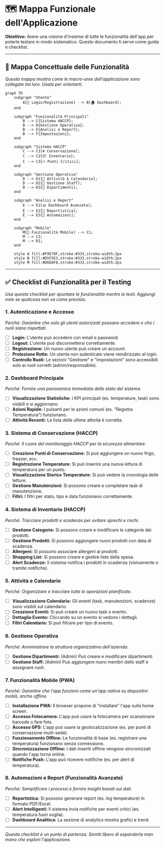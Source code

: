 # 🗺️ Mappa Funzionale dell'Applicazione

**Obiettivo:** Avere una visione d'insieme di tutte le funzionalità dell'app per poterle testare in modo sistematico. Questo documento ti serve come guida e checklist.

---

## 🧭 Mappa Concettuale delle Funzionalità

*Questa mappa mostra come le macro-aree dell'applicazione sono collegate tra loro. Usala per orientarti.* 

```mermaid
graph TD
    subgraph "Utente"
        A[👤 Login/Registrazione] --> B[🏠 Dashboard];
    end

    subgraph "Funzionalità Principali"
        B --> C{Sistema HACCP};
        B --> D{Gestione Operativa};
        B --> E{Analisi e Report};
        B --> F{Impostazioni};
    end

    subgraph "Sistema HACCP"
        C --> C1[❄️ Conservazione];
        C --> C2[📦 Inventario];
        C --> C3[🔥 Punti Critici];
    end

    subgraph "Gestione Operativa"
        D --> D1[📅 Attività & Calendario];
        D --> D2[👥 Gestione Staff];
        D --> D3[🏢 Dipartimenti];
    end
    
    subgraph "Analisi e Report"
        E --> E1[📊 Dashboard Avanzata];
        E --> E2[📄 Reportistica];
        E --> E3[🤖 Automazioni];
    end

    subgraph "Mobile"
        M[📱 Funzionalità Mobile] --> C1;
        M --> C2;
        M --> D1;
    end

    style A fill:#F9E79F,stroke:#333,stroke-width:2px
    style B fill:#D5F5E3,stroke:#333,stroke-width:2px
    style M fill:#D6EAF8,stroke:#333,stroke-width:2px
```

---

## ✅ Checklist di Funzionalità per il Testing

*Usa questa checklist per spuntare le funzionalità mentre le testi. Aggiungi note se qualcosa non va come previsto.*

### **1. Autenticazione e Accesso**
*Perché: Garantire che solo gli utenti autorizzati possano accedere e che i ruoli siano rispettati.*

- [ ] **Login:** L'utente può accedere con email e password.
- [ ] **Logout:** L'utente può disconnettersi correttamente.
- [ ] **Registrazione:** Un nuovo utente può creare un account.
- [ ] **Protezione Rotte:** Un utente non autenticato viene reindirizzato al login.
- [ ] **Controllo Ruoli:** Le sezioni "Gestione" e "Impostazioni" sono accessibili solo ai ruoli corretti (admin/responsabile).

### **2. Dashboard Principale**
*Perché: Fornire una panoramica immediata dello stato del sistema.*

- [ ] **Visualizzazione Statistiche:** I KPI principali (es. temperature, task) sono visibili e si aggiornano.
- [ ] **Azioni Rapide:** I pulsanti per le azioni comuni (es. "Registra Temperatura") funzionano.
- [ ] **Attività Recenti:** La lista delle ultime attività è corretta.

### **3. Sistema di Conservazione (HACCP)**
*Perché: Il cuore del monitoraggio HACCP per la sicurezza alimentare.*

- [ ] **Creazione Punti di Conservazione:** Si può aggiungere un nuovo frigo, freezer, ecc.
- [ ] **Registrazione Temperature:** Si può inserire una nuova lettura di temperatura per un punto.
- [ ] **Visualizzazione Storico Temperature:** Si può vedere la cronologia delle letture.
- [ ] **Gestione Manutenzioni:** Si possono creare e completare task di manutenzione.
- [ ] **Filtri:** I filtri per stato, tipo e data funzionano correttamente.

### **4. Sistema di Inventario (HACCP)**
*Perché: Tracciare prodotti e scadenze per evitare sprechi e rischi.*

- [ ] **Gestione Categorie:** Si possono creare e modificare le categorie dei prodotti.
- [ ] **Gestione Prodotti:** Si possono aggiungere nuovi prodotti con data di scadenza.
- [ ] **Allergeni:** Si possono associare allergeni ai prodotti.
- [ ] **Shopping List:** Si possono creare e gestire liste della spesa.
- [ ] **Alert Scadenze:** Il sistema notifica i prodotti in scadenza (visivamente o tramite notifiche).

### **5. Attività e Calendario**
*Perché: Organizzare e tracciare tutte le operazioni pianificate.*

- [ ] **Visualizzazione Calendario:** Gli eventi (task, manutenzioni, scadenze) sono visibili sul calendario.
- [ ] **Creazione Eventi:** Si può creare un nuovo task o evento.
- [ ] **Dettaglio Evento:** Cliccando su un evento si vedono i dettagli.
- [ ] **Filtri Calendario:** Si può filtrare per tipo di evento.

### **6. Gestione Operativa**
*Perché: Amministrare la struttura organizzativa dell'azienda.*

- [ ] **Gestione Dipartimenti:** (Admin) Può creare e modificare dipartimenti.
- [ ] **Gestione Staff:** (Admin) Può aggiungere nuovi membri dello staff e assegnare ruoli.

### **7. Funzionalità Mobile (PWA)**
*Perché: Garantire che l'app funzioni come un'app nativa su dispositivi mobili, anche offline.*

- [ ] **Installazione PWA:** Il browser propone di "installare" l'app sulla home screen.
- [ ] **Accesso Fotocamera:** L'app può usare la fotocamera per scansionare barcode o fare foto.
- [ ] **Accesso GPS:** L'app può usare la geolocalizzazione (es. per punti di conservazione multi-sede).
- [ ] **Funzionamento Offline:** Le funzionalità di base (es. registrare una temperatura) funzionano senza connessione.
- [ ] **Sincronizzazione Offline:** I dati inseriti offline vengono sincronizzati quando l'app torna online.
- [ ] **Notifiche Push:** L'app può ricevere notifiche (es. per alert di temperatura).

### **8. Automazioni e Report (Funzionalità Avanzate)**
*Perché: Semplificare i processi e fornire insight basati sui dati.*

- [ ] **Reportistica:** Si possono generare report (es. log temperature) in formato PDF/Excel.
- [ ] **Alert Intelligenti:** Il sistema invia notifiche per eventi critici (es. temperatura fuori soglia).
- [ ] **Dashboard Analitica:** La sezione di analytics mostra grafici e trend.

---

*Questa checklist è un punto di partenza. Sentiti libero di espanderla man mano che esplori l'applicazione.*
